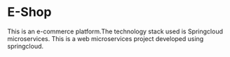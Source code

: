 # E-Shop
This is an e-commerce platform.The technology stack used is Springcloud microservices.
This is a web microservices project developed using springcloud.
